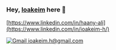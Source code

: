 ### Hey, [Ioakeim](https://ioakeim-h.github.io/) here :wave:

[https://www.linkedin.com/in/haany-ali](https://www.linkedin.com/in/ioakeim-h/)


[![Gmail](https://img.shields.io/badge/Gmail-D14836?style=for-the-badge&logo=gmail&logoColor=white) ioakeim.h@gmail.com](ioakeim.h@gmail.com)



<!--
**ioakeim-h/ioakeim-h** is a ✨ _special_ ✨ repository because its `README.md` (this file) appears on your GitHub profile.

Here are some ideas to get you started:

- 🔭 I’m currently working on ...
- 🌱 I’m currently learning ...
- 👯 I’m looking to collaborate on ...
- 🤔 I’m looking for help with ...
- 💬 Ask me about ...
- 📫 How to reach me: ...
- 😄 Pronouns: ...
- ⚡ Fun fact: ...
-->
